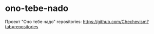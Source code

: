 # ono-tebe-nado
Проект "Оно тебе надо"
repositories: https://github.com/Chechevism?tab=repositories
